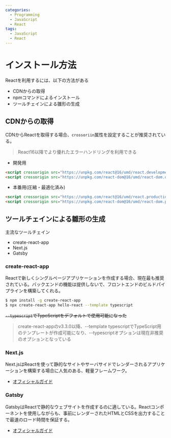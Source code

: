 ```yaml
---
categories:
  - Programming
  - JavaScript
  - React
tags:
  - JavaScript
  - React
---
```


# インストール方法

Reactを利用するには、以下の方法がある

- CDNからの取得
- npmコマンドによるインストール
- ツールチェインによる雛形の生成

## CDNからの取得

CDNからReactを取得する場合、`crossoriin`属性を設定することが推奨されている。
> React16以降でより優れたエラーハンドリングを利用できる


- 開発用

```html
<script crossorigin src="https://unpkg.com/react@16/umd/react.development.js"></script>
<script crossorigin src="https://unpkg.com/react-dom@16/umd/react-dom.development.js"></script>
```

- 本番用(圧縮・最適化済み)

```html
<script crossorigin src="https://unpkg.com/react@16/umd/react.production.min.js"></script>
<script crossorigin src="https://unpkg.com/react-dom@16/umd/react-dom.production.min.js"></script>
```

## ツールチェインによる雛形の生成

主流なツールチェイン

- create-react-app
- Next.js
- Gatsby

### create-react-app

Reactで新しくシングルページアプリケーションを作成する場合、現在最も推奨されている。バックエンドの機能は提供しないで、フロントエンドのビルドパイプラインを構築してくれる。

```sh
$ npm install -g create-react-app
$ npx create-react-app hello-react --template typescript
```

~~`--typescript`でTypeScriptをデフォルトで使用可能になった~~

> create-react-appのv3.3.0以降、--template typescriptでTypeScript用のテンプレートが作成可能になり、--typescriptオプションは現在非推奨のオプションとなっている

### Next.js

Next.jsはReactを使って静的なサイトやサーバサイドでレンダーされるアプリケーションを構築する場合に人気のある、軽量フレームワーク。

- [オフィシャルガイド](https://nextjs.org/learn/basics/getting-started)

### Gatsby

GatsbyはReactで静的なウェブサイトを作成するのに適している。Reactコンポーネントを使用しながらも、事前にレンダーされたHTMLとCSSを出力することで最速のロード時間を保証する。

- [オフィシャルガイド](https://www.gatsbyjs.org/docs/)
